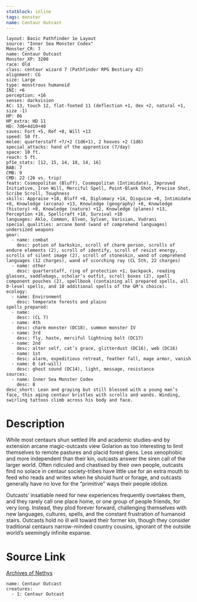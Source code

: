 ```yaml
---
statblock: inline
tags: monster
name: Centaur Outcast
---
```

```statblock
layout: Basic Pathfinder 1e Layout
source: "Inner Sea Monster Codex"
Monster_CR: 7
name: Centaur Outcast
Monster_XP: 3200
race: Old
class: centaur wizard 7 (Pathfinder RPG Bestiary 42)
alignment: CG
size: Large
type: monstrous humanoid
INI: +6
perception: +16
senses: darkvision
AC: 13, touch 12, flat-footed 11 (deflection +1, dex +2, natural +1, size -1)
HP: 86
HP_extra: HD 11
HD: 7d6+4d10+40
saves: Fort +5, Ref +8, Will +13
speed: 50 ft.
melee: quarterstaff +7/+2 (1d6+1), 2 hooves +2 (1d6)
special_attacks: hand of the apprentice (7/day)
space: 10 ft.
reach: 5 ft.
pf1e_stats: [12, 15, 14, 18, 14, 16]
BAB: 7
CMB: 9
CMD: 22 (26 vs. trip)
feats: Cosmopolitan (Bluff), Cosmopolitan (Intimidate), Improved Initiative, Iron Will, Merciful Spell, Point-Blank Shot, Precise Shot, Scribe Scroll, Toughness
skills: Appraise +18, Bluff +8, Diplomacy +14, Disguise +8, Intimidate +8, Knowledge (arcana) +13, Knowledge (geography) +8, Knowledge (history) +8, Knowledge (nature) +12, Knowledge (planes) +13, Perception +16, Spellcraft +18, Survival +10
languages: Aklo, Common, Elven, Sylvan, Varisian, Vudrani
special_qualities: arcane bond (wand of comprehend languages) undersized weapons
gear:
  - name: combat
    desc: potion of barkskin, scroll of charm person, scrolls of endure elements (2), scroll of identify, scroll of resist energy, scrolls of silent image (2), scroll of stoneskin, wand of comprehend languages (12 charges), wand of scorching ray (CL 5th, 22 charges)
  - name: other
    desc: quarterstaff, ring of protection +1, backpack, reading glasses, saddlebags, scholar’s outfit, scroll boxes (2), spell component pouches (2), spellbook (containing all prepared spells, all 0-level spells, and 10 additional spells of the GM’s choice).
ecology:
  - name: Environment
    desc: temperate forests and plains
spells_prepared:
  - name:
    desc: (CL 7)
  - name: 4th
    desc: charm monster (DC18), summon monster IV
  - name: 3rd
    desc: fly, haste, merciful lightning bolt (DC17)
  - name: 2nd
    desc: alter self, cat’s grace, glitterdust (DC16), web (DC16)
  - name: 1st
    desc: alarm, expeditious retreat, feather fall, mage armor, vanish
  - name: 0 (at-will)
    desc: ghost sound (DC14), light, message, resistance
sources:
  - name: Inner Sea Monster Codex
    desc: 8
desc_short: Lean and graying but still blessed with a young man’s face, this aging centaur bristles with scrolls and wands. Winding, swirling tattoos climb across his body and face.
```
# Description
While most centaurs shun settled life and academic studies-and by extension arcane magic-outcasts view Golarion as too interesting to limit themselves to remote pastures and placid forest glens. Less xenophobic and more independent than their kin, outcasts answer the siren call of the larger world. Often ridiculed and chastised by their own people, outcasts find no solace in centaur society-tribes have little use for an extra mouth to feed who reads and writes when he should hunt or forage, and outcasts generally have no love for the “primitive” ways their people idolize.

Outcasts’ insatiable need for new experiences frequently overtakes them, and they rarely call one place home, or one group of people friends, for very long. Instead, they plod forever forward, challenging themselves with new languages, cultures, spells, and the constant frustration of humanoid stairs. Outcasts hold no ill will toward their former kin, though they consider traditional centaurs narrow-minded country cousins, ignorant of the outside world’s seemingly infinite expanse.
# Source Link
[Archives of Nethys](https://aonprd.com/MonsterDisplay.aspx?ItemName=Centaur%20Outcast)
```encounter-table
name: Centaur Outcast
creatures:
  - 1: Centaur Outcast
```
